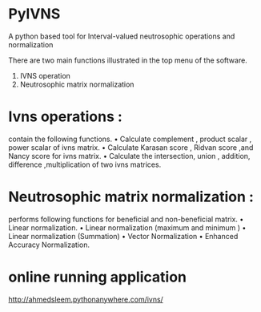 # PyIVNS
A python based tool for Interval-valued neutrosophic operations and normalization

There are two main functions illustrated in the top menu of the software.
1.	IVNS operation 
2.	Neutrosophic matrix normalization   

# Ivns operations :
contain the following functions.  •	Calculate complement , product scalar , power scalar of ivns matrix.  •	Calculate Karasan score , Ridvan score ,and Nancy score for ivns matrix.  •	Calculate the intersection, union , addition, difference ,multiplication  of two ivns matrices.
 
 # Neutrosophic matrix normalization : 
 performs following functions for beneficial and non-beneficial matrix.
 •	Linear normalization.
•	Linear normalization (maximum and minimum )
•	Linear normalization (Summation) 
•	Vector Normalization 
•	Enhanced Accuracy Normalization.

# online running application
http://ahmedsleem.pythonanywhere.com/ivns/


